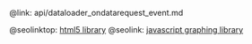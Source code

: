 @link: api/dataloader_ondatarequest_event.md

@seolinktop: [html5 library](https://webix.com)
@seolink: [javascript graphing library](https://webix.com/widget/charts/)